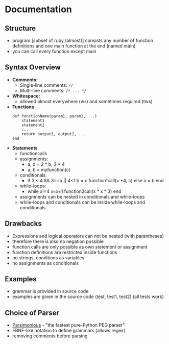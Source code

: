 # Documentation
## Structure
- program [subset of ruby (almost)] consists any number of function definitions and one main function at the end (named main)
- you can call every function except main

## Syntax Overview
- **Comments:** 
  - Single-line comments: `//`
  - Multi-line comments: `/* ... */`
- **Whitespace:**
  - allowed almost everywhere (ws) and sometimes required (tws)
- **Functions**
    ```
    def functionName(param1, param2, ...)
        statement1
        statement2
        ...
        return output1, output2, ...
    end
    ```
- **Statements**
  - functioncalls
  - assignments:
    - a, d = 2 * b, 3 * 4
    - a, b = myfunction(c)
  - conditionals:
    - if 3 < 4 && 3==a || 4<1 b = c function1call(v *4, c) else a = b end
  - while-loops:
    - while x!=4 x=x+1 function2call(x * x * 3) end
  - assignments can be nested in conditionals and while-loops
  - while-loops and conditionals can be inside while-loops and conditionals
  
## Drawbacks
- Expressions and logical operators can not be nested (with parantheses)
- therefore there is also no negation possible
- function calls are only possible as own statement or assignment
- function definitions are restricted inside functions
- no strings, conditions as variables
- no assignments as conditionals

## Examples
- grammar is provided in source code
- examples are given in the source code (test, test1, test2) (all tests work)

## Choice of Parser
- [Parsimonious](https://github.com/erikrose/parsimonious) - "the fastest pure-Python PEG parser"
- EBNF-like notation to define grammars (allows regex)
- removing comments before parsing